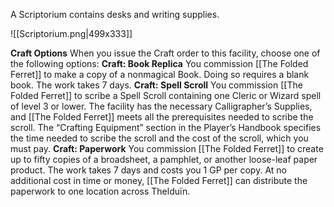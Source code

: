 A Scriptorium contains desks and writing supplies.

![[Scriptorium.png|499x333]]

**Craft Options** When you issue the Craft order to this facility, choose one of the following options:
**Craft: Book Replica** You commission [[The Folded Ferret]] to make a copy of a nonmagical Book. Doing so requires a blank book. The work takes 7 days.
**Craft: Spell Scroll** You commission [[The Folded Ferret]] to scribe a Spell Scroll containing one Cleric or Wizard spell of level 3 or lower. The facility has the necessary Calligrapher’s Supplies, and [[The Folded Ferret]] meets all the prerequisites needed to scribe the scroll. The “Crafting Equipment” section in the Player’s Handbook specifies the time needed to scribe the scroll and the cost of the scroll, which you must pay.
**Craft: Paperwork** You commission [[The Folded Ferret]] to create up to fifty copies of a broadsheet, a pamphlet, or another loose-leaf paper product. The work takes 7 days and costs you 1 GP per copy. At no additional cost in time or money, [[The Folded Ferret]] can distribute the paperwork to one location across Thelduïn.